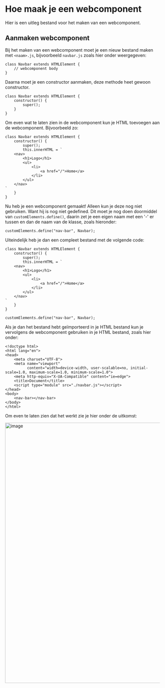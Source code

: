 # Hoe maak je een webcomponent
Hier is een uitleg bestand voor het maken van een webcomponent.

## Aanmaken webcomponent
Bij het maken van een webcomponent moet je een nieuw bestand maken met ```<naam>.js```, bijvoorbeeld ```navbar.js``` zoals hier onder weergegeven:
```
class Navbar extends HTMLElement {
    // webcomponent body
}
```
Daarna moet je een constructor aanmaken, deze methode heet gewoon constructor.
```
class Navbar extends HTMLElement {
    constructor() {
        super();
    }
}
```
Om even wat te laten zien in de webcomponent kun je HTML toevoegen aan de webcomponent. Bijvoorbeeld zo:
```
class Navbar extends HTMLElement {
    constructor() {
        super();
        this.innerHTML = `
    <nav>
        <h1>Logo</h1>
        <ul>
            <li>
                <a href="/">Home</a>
            </li>
        </ul>
    </nav>
`
    }
}
```
Nu heb je een webcomponent gemaakt! Alleen kun je deze nog niet gebruiken. Want hij is nog niet gedefined. Dit moet je nog doen doormiddel van ```customElements.define()```, daarin zet je een eigen naam met een '-' er tussen en dan de naam van de klasse, zoals hieronder:
```
customElements.define("nav-bar", Navbar);
```
Uiteindelijk heb je dan een compleet bestand met de volgende code:
```
class Navbar extends HTMLElement {
    constructor() {
        super();
        this.innerHTML = `
    <nav>
        <h1>Logo</h1>
        <ul>
            <li>
                <a href="/">Home</a>
            </li>
        </ul>
    </nav>
`
    }
}

customElements.define("nav-bar", Navbar);
```
Als je dan het bestand hebt geïmporteerd in je HTML bestand kun je vervolgens de webcomponent gebruiken in je HTML bestand, zoals hier onder:
```
<!doctype html>
<html lang="en">
<head>
    <meta charset="UTF-8">
    <meta name="viewport"
          content="width=device-width, user-scalable=no, initial-scale=1.0, maximum-scale=1.0, minimum-scale=1.0">
    <meta http-equiv="X-UA-Compatible" content="ie=edge">
    <title>Document</title>
    <script type="module" src="./navbar.js"></script>
</head>
<body>
    <nav-bar></nav-bar>
</body>
</html>
```
Om even te laten zien dat het werkt zie je hier onder de uitkomst:

<img width="847" alt="image" src="https://github.com/Jensbouma123/client-tentamen/assets/15966774/00f8a6cf-c574-4b17-bfea-14aec473f7eb">

